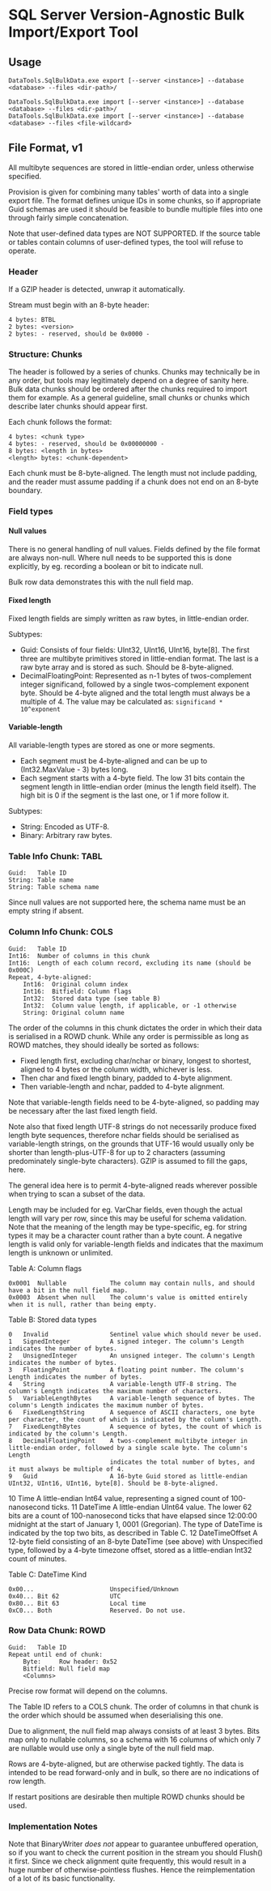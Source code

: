 ﻿# SQL Server Version-Agnostic Bulk Import/Export Tool

## Usage

    DataTools.SqlBulkData.exe export [--server <instance>] --database <database> --files <dir-path>/

    DataTools.SqlBulkData.exe import [--server <instance>] --database <database> --files <dir-path>/
    DataTools.SqlBulkData.exe import [--server <instance>] --database <database> --files <file-wildcard>

## File Format, v1

All multibyte sequences are stored in little-endian order, unless otherwise
specified.

Provision is given for combining many tables' worth of data into a single
export file. The format defines unique IDs in some chunks, so if appropriate
Guid schemas are used it should be feasible to bundle multiple files into one
through fairly simple concatenation.

Note that user-defined data types are NOT SUPPORTED. If the source table or
tables contain columns of user-defined types, the tool will refuse to operate.

### Header

If a GZIP header is detected, unwrap it automatically.

Stream must begin with an 8-byte header:

    4 bytes: BTBL
    2 bytes: <version>
    2 bytes: - reserved, should be 0x0000 -

### Structure: Chunks

The header is followed by a series of chunks. Chunks may technically be in any
order, but tools may legitimately depend on a degree of sanity here. Bulk data
chunks should be ordered after the chunks required to import them for example.
As a general guideline, small chunks or chunks which describe later chunks
should appear first.

Each chunk follows the format:

    4 bytes: <chunk type>
    4 bytes: - reserved, should be 0x00000000 -
    8 bytes: <length in bytes>
    <length> bytes: <chunk-dependent>

Each chunk must be 8-byte-aligned. The length must not include padding, and
the reader must assume padding if a chunk does not end on an 8-byte boundary.

### Field types

#### Null values

There is no general handling of null values. Fields defined by the file
format are always non-null. Where null needs to be supported this is done
explicitly, by eg. recording a boolean or bit to indicate null.

Bulk row data demonstrates this with the null field map.

#### Fixed length

Fixed length fields are simply written as raw bytes, in little-endian order.

Subtypes:
* Guid: Consists of four fields: UInt32, UInt16, UInt16, byte[8]. The first
  three are multibyte primitives stored in little-endian format. The last is
  a raw byte array and is stored as such. Should be 8-byte-aligned.
* DecimalFloatingPoint: Represented as n-1 bytes of twos-complement integer
  significand, followed by a single twos-complement exponent byte. Should be
  4-byte aligned and the total length must always be a multiple of 4. The
  value may be calculated as: `significand * 10^exponent`

#### Variable-length

All variable-length types are stored as one or more segments.
* Each segment must be 4-byte-aligned and can be up to (Int32.MaxValue - 3)
  bytes long.
* Each segment starts with a 4-byte field. The low 31 bits contain the segment
  length in little-endian order (minus the length field itself). The high bit
  is 0 if the segment is the last one, or 1 if more follow it.

Subtypes:
* String: Encoded as UTF-8.
* Binary: Arbitrary raw bytes.

### Table Info Chunk: TABL

    Guid:   Table ID
    String: Table name
    String: Table schema name

Since null values are not supported here, the schema name must be an empty
string if absent.

### Column Info Chunk: COLS

    Guid:   Table ID
    Int16:  Number of columns in this chunk
    Int16:  Length of each column record, excluding its name (should be 0x000C)
    Repeat, 4-byte-aligned:
        Int16:  Original column index
        Int16:  Bitfield: Column flags
        Int32:  Stored data type (see table B)
        Int32:  Column value length, if applicable, or -1 otherwise
        String: Original column name

The order of the columns in this chunk dictates the order in which their data
is serialised in a ROWD chunk. While any order is permissible as long as ROWD
matches, they should ideally be sorted as follows:

* Fixed length first, excluding char/nchar or binary, longest to shortest,
  aligned to 4 bytes or the column width, whichever is less.
* Then char and fixed length binary, padded to 4-byte alignment.
* Then variable-length and nchar, padded to 4-byte alignment.

Note that variable-length fields need to be 4-byte-aligned, so padding may be
necessary after the last fixed length field.

Note also that fixed length UTF-8 strings do not necessarily produce fixed 
length byte sequences, therefore nchar fields should be serialised as
variable-length strings, on the grounds that UTF-16 would usually only be
shorter than length-plus-UTF-8 for up to 2 characters (assuming predominately
single-byte characters). GZIP is assumed to fill the gaps, here.

The general idea here is to permit 4-byte-aligned reads wherever possible when
trying to scan a subset of the data.

Length may be included for eg. VarChar fields, even though the actual length
will vary per row, since this may be useful for schema validation. Note that
the meaning of the length may be type-specific, eg. for string types it may
be a character count rather than a byte count.
A negative length is valid only for variable-length fields and indicates
that the maximum length is unknown or unlimited.

Table A: Column flags

    0x0001  Nullable            The column may contain nulls, and should have a bit in the null field map.
    0x0003  Absent when null    The column's value is omitted entirely when it is null, rather than being empty.


Table B: Stored data types

    0   Invalid                 Sentinel value which should never be used.
    1   SignedInteger           A signed integer. The column's Length indicates the number of bytes.
    2   UnsignedInteger         An unsigned integer. The column's Length indicates the number of bytes.
    3   FloatingPoint           A floating point number. The column's Length indicates the number of bytes.
    4   String                  A variable-length UTF-8 string. The column's Length indicates the maximum number of characters.
    5   VariableLengthBytes     A variable-length sequence of bytes. The column's Length indicates the maximum number of bytes.
    6   FixedLengthString       A sequence of ASCII characters, one byte per character, the count of which is indicated by the column's Length.
    7   FixedLengthBytes        A sequence of bytes, the count of which is indicated by the column's Length.
    8   DecimalFloatingPoint    A twos-complement multibyte integer in little-endian order, followed by a single scale byte. The column's Length
                                indicates the total number of bytes, and it must always be multiple of 4.
    9   Guid                    A 16-byte Guid stored as little-endian UInt32, UInt16, UInt16, byte[8]. Should be 8-byte-aligned.
   10   Time                    A little-endian Int64 value, representing a signed count of 100-nanosecond ticks.
   11   DateTime                A little-endian UInt64 value. The lower 62 bits are a count of 100-nanosecond ticks that have elapsed since
                                12:00:00 midnight at the start of January 1, 0001 (Gregorian). The type of DateTime is indicated by the top two
                                bits, as described in Table C.
   12   DateTimeOffset          A 12-byte field consisting of an 8-byte DateTime (see above) with Unspecified type, followed by a 4-byte timezone
                                offset, stored as a little-endian Int32 count of minutes.


Table C: DateTime Kind

    0x00...                     Unspecified/Unknown
    0x40... Bit 62              UTC
    0x80... Bit 63              Local time
    0xC0... Both                Reserved. Do not use.


### Row Data Chunk: ROWD

    Guid:   Table ID
    Repeat until end of chunk:
        Byte:     Row header: 0x52
        Bitfield: Null field map
        <Columns>

Precise row format will depend on the columns.

The Table ID refers to a COLS chunk. The order of columns in that chunk is
the order which should be assumed when deserialising this one.

Due to alignment, the null field map always consists of at least 3 bytes. Bits
map only to nullable columns, so a schema with 16 columns of which only 7 are
nullable would use only a single byte of the null field map.

Rows are 4-byte-aligned, but are otherwise packed tightly. The data is
intended to be read forward-only and in bulk, so there are no indications of
row length.

If restart positions are desirable then multiple ROWD chunks should be used.

### Implementation Notes

Note that BinaryWriter *does not* appear to guarantee unbuffered operation, so
if you want to check the current position in the stream you should Flush() it
first. Since we check alignment quite frequently, this would result in a huge
number of otherwise-pointless flushes. Hence the reimplementation of a lot of
its basic functionality.
